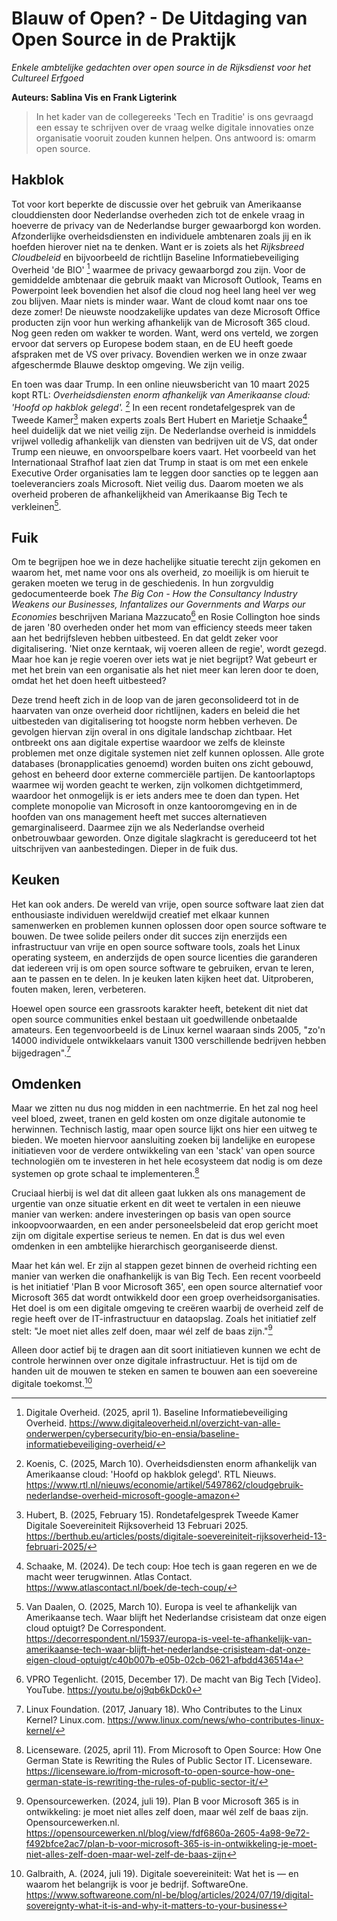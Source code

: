 
# Blauw of Open? - De Uitdaging van Open Source in de Praktijk 

*Enkele ambtelijke gedachten over open source in de Rijksdienst voor het Cultureel Erfgoed*

**Auteurs: Sablina Vis en Frank Ligterink** 

> In het kader van de collegereeks 'Tech en Traditie' is ons gevraagd een essay te schrijven over de vraag welke digitale innovaties onze organisatie vooruit zouden kunnen helpen. Ons antwoord is: omarm open source. 
> 

## Hakblok 

Tot voor kort beperkte de discussie over het gebruik van Amerikaanse clouddiensten door Nederlandse overheden zich tot de enkele vraag in hoeverre de privacy van de Nederlandse burger gewaarborgd kon worden. Afzonderlijke overheidsdiensten en individuele ambtenaren zoals jij en ik hoefden hierover niet na te denken. Want er is zoiets als het *Rijksbreed Cloudbeleid* en bijvoorbeeld de richtlijn Baseline Informatiebeveiliging Overheid 'de BIO' [^BIO] waarmee de privacy gewaarborgd zou zijn. Voor de gemiddelde ambtenaar die gebruik maakt van Microsoft Outlook, Teams en Powerpoint leek bovendien het alsof die cloud nog heel lang heel ver weg zou blijven. Maar niets is minder waar. Want de cloud komt naar ons toe deze zomer! De nieuwste noodzakelijke updates van deze Microsoft Office producten zijn voor hun werking afhankelijk van de Microsoft 365 cloud. Nog geen reden om wakker te worden. Want, werd ons verteld, we zorgen ervoor dat servers op Europese bodem staan, en de EU heeft goede afspraken met de VS over privacy. Bovendien werken we in onze zwaar afgeschermde Blauwe desktop omgeving. We zijn veilig. 



En toen was daar Trump. In een online nieuwsbericht van 10 maart 2025  kopt RTL: *Overheidsdiensten enorm afhankelijk van Amerikaanse cloud: 'Hoofd op hakblok gelegd'.* [^RTL] In een recent rondetafelgesprek van de Tweede Kamer[^TK] maken experts zoals Bert Hubert en Marietje Schaake[^MS] heel duidelijk dat we niet veilig zijn. De Nederlandse overheid is inmiddels vrijwel volledig afhankelijk van diensten van bedrijven uit de VS, dat onder Trump een nieuwe, en onvoorspelbare koers vaart. Het voorbeeld van het Internationaal Strafhof laat zien dat Trump in staat is om met een enkele Executive Order organisaties lam te leggen door sancties op te leggen aan toeleveranciers zoals Microsoft. Niet veilig dus. Daarom moeten we als overheid proberen de afhankelijkheid van Amerikaanse Big Tech te verkleinen[^COR]. 

## Fuik 

Om te begrijpen hoe we in deze hachelijke situatie terecht zijn gekomen en waarom het, met name voor ons als overheid, zo moeilijk is om hieruit te geraken moeten we terug in de geschiedenis. In hun zorgvuldig gedocumenteerde boek *The Big Con - How the Consultancy Industry Weakens our Businesses, Infantalizes our Governments and Warps our Economies* beschrijven Mariana Mazzucato[^MAZ] en Rosie Collington hoe sinds de jaren '80 overheden onder het mom van efficiency steeds meer taken aan het bedrijfsleven hebben uitbesteed. En dat geldt zeker voor digitalisering. 'Niet onze kerntaak, wij voeren alleen de regie', wordt gezegd. Maar hoe kan je regie voeren over iets wat je niet begrijpt? Wat gebeurt er met het brein van een organisatie als het niet meer kan leren door te doen, omdat het het doen heeft uitbesteed? 

Deze trend heeft zich in de loop van de jaren geconsolideerd tot in de haarvaten van onze overheid door richtlijnen, kaders en beleid die het uitbesteden van digitalisering tot hoogste norm hebben verheven. De gevolgen hiervan zijn overal in ons digitale landschap zichtbaar. Het ontbreekt ons aan digitale expertise waardoor we zelfs de kleinste problemen met onze digitale systemen niet zelf kunnen oplossen. Alle grote databases (bronapplicaties genoemd) worden buiten ons zicht gebouwd, gehost en beheerd door externe commerciële partijen. De kantoorlaptops waarmee wij worden geacht te werken, zijn volkomen dichtgetimmerd, waardoor het onmogelijk is er iets anders mee te doen dan typen.  Het  complete monopolie van Microsoft in onze kantooromgeving en in de hoofden van ons management heeft met succes alternatieven gemarginaliseerd. Daarmee zijn we als Nederlandse overheid onbetrouwbaar geworden. Onze digitale slagkracht is gereduceerd tot het uitschrijven van aanbestedingen. Dieper in de fuik dus.     

## Keuken 

Het kan ook anders. De wereld van vrije, open source software laat zien dat enthousiaste individuen  wereldwijd creatief met elkaar kunnen samenwerken en problemen kunnen oplossen door open source software te bouwen. De twee solide peilers onder dit succes zijn enerzijds een infrastructuur van vrije en open source software tools, zoals het Linux operating systeem, en anderzijds de open source licenties die garanderen dat iedereen vrij is om open source software te gebruiken, ervan te leren, aan te passen en te delen. In je keuken laten kijken heet dat. Uitproberen, fouten maken, leren, verbeteren. 

Hoewel open source een grassroots karakter heeft, betekent dit niet dat open source communities enkel bestaan uit goedwillende onbetaalde amateurs. Een tegenvoorbeeld is de Linux kernel waaraan sinds 2005, "zo'n 14000 individuele ontwikkelaars vanuit 1300 verschillende bedrijven hebben bijgedragen".[^LIN] 

## Omdenken 

Maar we zitten nu dus nog midden in een nachtmerrie. En het zal nog heel veel bloed, zweet, tranen en geld kosten om onze digitale autonomie te herwinnen. Technisch lastig, maar open source lijkt ons hier een uitweg te bieden. We moeten hiervoor aansluiting zoeken bij landelijke en europese initiatieven voor de verdere ontwikkeling van een 'stack' van open source technologiën om te investeren in het hele ecosysteem dat nodig is om deze systemen op grote schaal te implementeren.[^LINC]

Cruciaal hierbij is wel dat dit alleen gaat lukken als ons management de urgentie van onze situatie erkent en dit weet te vertalen in een nieuwe manier van werken: andere investeringen op basis van open source inkoopvoorwaarden, en een ander personeelsbeleid dat erop gericht moet zijn om digitale expertise serieus te nemen. En dat is dus wel even omdenken in een ambtelijke hierarchisch georganiseerde dienst.

Maar het kán wel. Er zijn al stappen gezet binnen de overheid richting een manier van werken die onafhankelijk is van Big Tech. Een recent voorbeeld is het initiatief 'Plan B voor Microsoft 365', een open source alternatief voor Microsoft 365 dat wordt ontwikkeld door een groep overheidsorganisaties. Het doel is om een digitale omgeving te creëren waarbij de overheid zelf de regie heeft over de IT-infrastructuur en dataopslag. Zoals het initiatief zelf stelt: "Je moet niet alles zelf doen, maar wél zelf de baas zijn."[^PLANB]

Alleen door actief bij te dragen aan dit soort initiatieven kunnen we echt de controle herwinnen over onze digitale infrastructuur. Het is tijd om de handen uit de mouwen te steken en samen te bouwen aan een soevereine digitale toekomst.[^SOFT]


[^BIO]: Digitale Overheid. (2025, april 1). Baseline Informatiebeveiliging Overheid. https://www.digitaleoverheid.nl/overzicht-van-alle-onderwerpen/cybersecurity/bio-en-ensia/baseline-informatiebeveiliging-overheid/


[^RTL]: Koenis, C. (2025, March 10). Overheidsdiensten enorm afhankelijk van Amerikaanse cloud: 'Hoofd op hakblok gelegd'. RTL Nieuws. https://www.rtl.nl/nieuws/economie/artikel/5497862/cloudgebruik-nederlandse-overheid-microsoft-google-amazon 

[^TK]: Hubert, B. (2025, February 15). Rondetafelgesprek Tweede Kamer Digitale Soevereiniteit Rijksoverheid 13 Februari 2025. https://berthub.eu/articles/posts/digitale-soevereiniteit-rijksoverheid-13-februari-2025/ 

[^MS]: Schaake, M. (2024). De tech coup: Hoe tech is gaan regeren en we de macht weer terugwinnen. Atlas Contact. https://www.atlascontact.nl/boek/de-tech-coup/ 

[^COR]: Van Daalen, O. (2025, March 10). Europa is veel te afhankelijk van Amerikaanse tech. Waar blijft het Nederlandse crisisteam dat onze eigen cloud optuigt? De Correspondent. https://decorrespondent.nl/15937/europa-is-veel-te-afhankelijk-van-amerikaanse-tech-waar-blijft-het-nederlandse-crisisteam-dat-onze-eigen-cloud-optuigt/c40b007b-e05b-02cb-0621-afbdd436514a 

[^MAZ]: VPRO Tegenlicht. (2015, December 17). De macht van Big Tech [Video]. YouTube. https://youtu.be/oj9qb6kDck0

[^LIN]: Linux Foundation. (2017, January 18). Who Contributes to the Linux Kernel? Linux.com.  https://www.linux.com/news/who-contributes-linux-kernel/

[^LINC]: Licenseware. (2025, april 11). From Microsoft to Open Source: How One German State is Rewriting the Rules of Public Sector IT. Licenseware. https://licenseware.io/from-microsoft-to-open-source-how-one-german-state-is-rewriting-the-rules-of-public-sector-it/

[^PLANB]: Opensourcewerken. (2024, juli 19). Plan B voor Microsoft 365 is in ontwikkeling: je moet niet alles zelf doen, maar wél zelf de baas zijn. Opensourcewerken.nl. https://opensourcewerken.nl/blog/view/fdf6860a-2605-4a98-9e72-f492bfce2ac7/plan-b-voor-microsoft-365-is-in-ontwikkeling-je-moet-niet-alles-zelf-doen-maar-wel-zelf-de-baas-zijn

[^SOFT]: Galbraith, A. (2024, juli 19). Digitale soevereiniteit: Wat het is — en waarom het belangrijk is voor je bedrijf. SoftwareOne. https://www.softwareone.com/nl-be/blog/articles/2024/07/19/digital-sovereignty-what-it-is-and-why-it-matters-to-your-business

